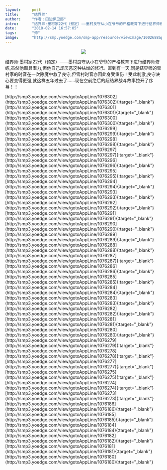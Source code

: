 ```yaml
---
layout:     post
title:      "结界师"
author:     "作者：田边伊卫郎"
intro:      "结界师·墨村家22代（预定）——墨村良守从小在爷爷的严格教育下进行结界师修练,虽然他颇具潜力,但他自己却厌恶这种枯燥的修行。直到有一天,同是结界师的雪村家的时音在一次除魔中救了良守,但雪村时音亦因此身受重伤！受此刺激,良守决心要变得更强,就这样五年过去了……现在空前绝后的超结界战斗故事拉开了序幕！！"
date:       "2018-02-14 16:57:05"
tags:       "师"
image:      "http://smp.yoedge.com/smp-app/resource/viewImage/1002688appline.png"
---
```

<div style="text-align: center">
<p><img src="http://smp.yoedge.com/smp-app/resource/viewImage/1002688appline.png"/></p>
</div>
<p class="post-meta">
<span>结界师·墨村家22代（预定）——墨村良守从小在爷爷的严格教育下进行结界师修练,虽然他颇具潜力,但他自己却厌恶这种枯燥的修行。直到有一天,同是结界师的雪村家的时音在一次除魔中救了良守,但雪村时音亦因此身受重伤！受此刺激,良守决心要变得更强,就这样五年过去了……现在空前绝后的超结界战斗故事拉开了序幕！！</span>
</p>
[http://smp3.yoedge.com/view/gotoAppLine/1076302](http://smp3.yoedge.com/view/gotoAppLine/1076302){:target="_blank"}
[http://smp3.yoedge.com/view/gotoAppLine/1076301](http://smp3.yoedge.com/view/gotoAppLine/1076301){:target="_blank"}
[http://smp3.yoedge.com/view/gotoAppLine/1076300](http://smp3.yoedge.com/view/gotoAppLine/1076300){:target="_blank"}
[http://smp3.yoedge.com/view/gotoAppLine/1076299](http://smp3.yoedge.com/view/gotoAppLine/1076299){:target="_blank"}
[http://smp3.yoedge.com/view/gotoAppLine/1076298](http://smp3.yoedge.com/view/gotoAppLine/1076298){:target="_blank"}
[http://smp3.yoedge.com/view/gotoAppLine/1076297](http://smp3.yoedge.com/view/gotoAppLine/1076297){:target="_blank"}
[http://smp3.yoedge.com/view/gotoAppLine/1076296](http://smp3.yoedge.com/view/gotoAppLine/1076296){:target="_blank"}
[http://smp3.yoedge.com/view/gotoAppLine/1076295](http://smp3.yoedge.com/view/gotoAppLine/1076295){:target="_blank"}
[http://smp3.yoedge.com/view/gotoAppLine/1076294](http://smp3.yoedge.com/view/gotoAppLine/1076294){:target="_blank"}
[http://smp3.yoedge.com/view/gotoAppLine/1076293](http://smp3.yoedge.com/view/gotoAppLine/1076293){:target="_blank"}
[http://smp3.yoedge.com/view/gotoAppLine/1076292](http://smp3.yoedge.com/view/gotoAppLine/1076292){:target="_blank"}
[http://smp3.yoedge.com/view/gotoAppLine/1076291](http://smp3.yoedge.com/view/gotoAppLine/1076291){:target="_blank"}
[http://smp3.yoedge.com/view/gotoAppLine/1076290](http://smp3.yoedge.com/view/gotoAppLine/1076290){:target="_blank"}
[http://smp3.yoedge.com/view/gotoAppLine/1076289](http://smp3.yoedge.com/view/gotoAppLine/1076289){:target="_blank"}
[http://smp3.yoedge.com/view/gotoAppLine/1076288](http://smp3.yoedge.com/view/gotoAppLine/1076288){:target="_blank"}
[http://smp3.yoedge.com/view/gotoAppLine/1076287](http://smp3.yoedge.com/view/gotoAppLine/1076287){:target="_blank"}
[http://smp3.yoedge.com/view/gotoAppLine/1076286](http://smp3.yoedge.com/view/gotoAppLine/1076286){:target="_blank"}
[http://smp3.yoedge.com/view/gotoAppLine/1076285](http://smp3.yoedge.com/view/gotoAppLine/1076285){:target="_blank"}
[http://smp3.yoedge.com/view/gotoAppLine/1076284](http://smp3.yoedge.com/view/gotoAppLine/1076284){:target="_blank"}
[http://smp3.yoedge.com/view/gotoAppLine/1076283](http://smp3.yoedge.com/view/gotoAppLine/1076283){:target="_blank"}
[http://smp3.yoedge.com/view/gotoAppLine/1076282](http://smp3.yoedge.com/view/gotoAppLine/1076282){:target="_blank"}
[http://smp3.yoedge.com/view/gotoAppLine/1076281](http://smp3.yoedge.com/view/gotoAppLine/1076281){:target="_blank"}
[http://smp3.yoedge.com/view/gotoAppLine/1076280](http://smp3.yoedge.com/view/gotoAppLine/1076280){:target="_blank"}
[http://smp3.yoedge.com/view/gotoAppLine/1076279](http://smp3.yoedge.com/view/gotoAppLine/1076279){:target="_blank"}
[http://smp3.yoedge.com/view/gotoAppLine/1076278](http://smp3.yoedge.com/view/gotoAppLine/1076278){:target="_blank"}
[http://smp3.yoedge.com/view/gotoAppLine/1076277](http://smp3.yoedge.com/view/gotoAppLine/1076277){:target="_blank"}
[http://smp3.yoedge.com/view/gotoAppLine/1076275](http://smp3.yoedge.com/view/gotoAppLine/1076275){:target="_blank"}
[http://smp3.yoedge.com/view/gotoAppLine/1076274](http://smp3.yoedge.com/view/gotoAppLine/1076274){:target="_blank"}
[http://smp3.yoedge.com/view/gotoAppLine/1076273](http://smp3.yoedge.com/view/gotoAppLine/1076273){:target="_blank"}
[http://smp3.yoedge.com/view/gotoAppLine/1076186](http://smp3.yoedge.com/view/gotoAppLine/1076186){:target="_blank"}
[http://smp3.yoedge.com/view/gotoAppLine/1076185](http://smp3.yoedge.com/view/gotoAppLine/1076185){:target="_blank"}
[http://smp3.yoedge.com/view/gotoAppLine/1076184](http://smp3.yoedge.com/view/gotoAppLine/1076184){:target="_blank"}
[http://smp3.yoedge.com/view/gotoAppLine/1076182](http://smp3.yoedge.com/view/gotoAppLine/1076182){:target="_blank"}
[http://smp3.yoedge.com/view/gotoAppLine/1076181](http://smp3.yoedge.com/view/gotoAppLine/1076181){:target="_blank"}
[http://smp3.yoedge.com/view/gotoAppLine/1076180](http://smp3.yoedge.com/view/gotoAppLine/1076180){:target="_blank"}


